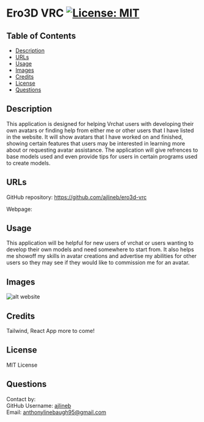 # Ero3D VRC [![License: MIT](https://img.shields.io/badge/License-MIT-yellow.svg)](https://opensource.org/licenses/MIT)

## Table of Contents

- [Description](#description)
- [URLs](#urls)
- [Usage](#usage)
- [Images](#images)
- [Credits](#credits)
- [License](#license)
- [Questions](#questions)

## Description

This application is designed for helping Vrchat users with developing their own avatars or finding help from either me or other users that I have listed in the website. It will show avatars that I have worked on and finished, showing certain features that users may be interested in learning more about or requesting avatar assistance. The application will give refrences to base models used and even provide tips for users in certain programs used to create models.

## URLs

GitHub repository: https://github.com/ajlineb/ero3d-vrc

Webpage:

## Usage

This application will be helpful for new users of vrchat or users wanting to develop their own models and need somewhere to start from. It also helps me showoff my skills in avatar creations and advertise my abilities for other users so they may see if they would like to commission me for an avatar.

## Images

![alt website]()

## Credits

Tailwind, React App more to come!

## License

MIT License

## Questions

Contact by:  
GitHub Username: [ajlineb](https://github.com/ajlineb)  
Email: anthonylinebaugh95@gmail.com
